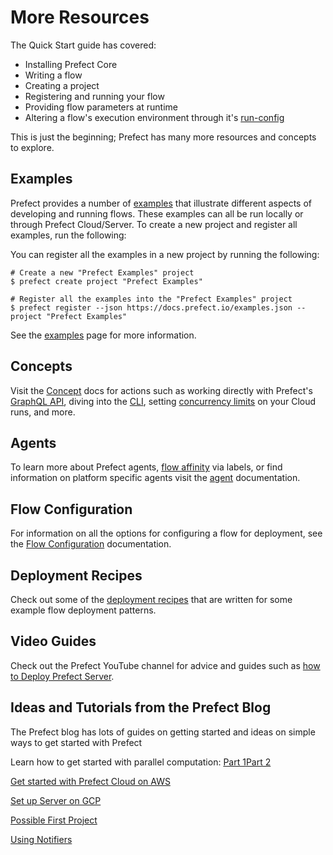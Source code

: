 
# More Resources

The Quick Start guide has covered: 
- Installing Prefect Core
- Writing a flow
- Creating a project
- Registering and running your flow
- Providing flow parameters at runtime
- Altering a flow's execution environment through it's
  [run-config](/orchestration/flow_config/run_configs.md)

This is just the beginning; Prefect has many more resources and concepts to explore.  

## Examples

Prefect provides a number of [examples](/core/examples/overview.md) that illustrate
different aspects of developing and running flows. These examples can all be run
locally or through Prefect Cloud/Server. To create a new project and register all
examples, run the following:

You can register all the examples in a new project by running the following:

```
# Create a new "Prefect Examples" project
$ prefect create project "Prefect Examples"

# Register all the examples into the "Prefect Examples" project
$ prefect register --json https://docs.prefect.io/examples.json --project "Prefect Examples"
```

See the [examples](/core/examples/overview.md) page for more information.

## Concepts

Visit the [Concept](/orchestration/concepts/api.html) docs for actions such as
working directly with Prefect's [GraphQL
API](/orchestration/concepts/graphql.html), diving into the
[CLI](/orchestration/concepts/cli.html), setting [concurrency
limits](/orchestration/concepts/task-concurrency-limiting.html) on your Cloud runs,
and more.

## Agents

To learn more about Prefect agents, [flow
affinity](/orchestration/agents/overview.html#labels) via labels, or find
information on platform specific agents visit the
[agent](/orchestration/agents/overview.html) documentation.

## Flow Configuration

For information on all the options for configuring a flow for deployment, see
the [Flow Configuration](/orchestration/flow_config/overview.html) documentation.


## Deployment Recipes

Check out some of the [deployment
recipes](/orchestration/recipes/configuring_storage.html) that are written
for some example flow deployment patterns.

## Video Guides

Check out the Prefect YouTube channel for advice and guides such as [how to Deploy Prefect Server](https://youtu.be/yjORjWHyKhg).

## Ideas and Tutorials from the Prefect Blog
The Prefect blog has lots of guides on getting started and ideas on simple ways to get started with Prefect

Learn how to get started with parallel computation: [Part 1](https://medium.com/the-prefect-blog/getting-started-with-parallel-computation-60da4850f0)[Part 2](https://medium.com/the-prefect-blog/prefect-getting-started-with-operationalizing-your-python-code-999a0bf1dda8)

[Get started with Prefect Cloud on AWS](https://medium.com/the-prefect-blog/seamless-move-from-local-to-aws-kubernetes-cluster-with-prefect-f263a4573c56)

[Set up Server on GCP](https://medium.com/the-prefect-blog/prefect-server-101-deploying-to-google-cloud-platform-47354b16afe2)

[Possible First Project](https://medium.com/the-prefect-blog/my-prefect-home-c05ebe625410)

[Using Notifiers](https://medium.com/the-prefect-blog/something-went-wrong-b3bd5899a1ef)